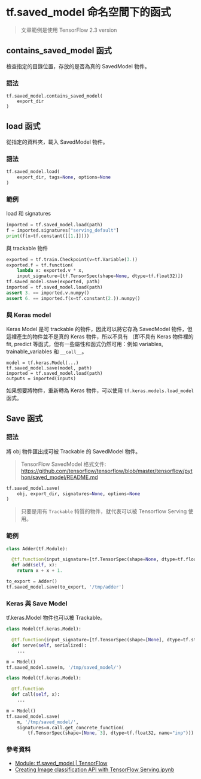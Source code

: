 # tf.saved_model 命名空間下的函式

> 文章範例是使用 TensorFlow 2.3 version

## contains_saved_model 函式

檢查指定的目錄位置，存放的是否為真的 SavedModel 物件。

### 語法

```
tf.saved_model.contains_saved_model(
    export_dir
)
```

## load 函式

從指定的資料夾，載入 SavedModel 物件。

### 語法

```python
tf.saved_model.load(
    export_dir, tags=None, options=None
)
```

### 範例

load 和 signatures

```python
imported = tf.saved_model.load(path)
f = imported.signatures["serving_default"]
print(f(x=tf.constant([[1.]])))
```

與 trackable 物件

```python
exported = tf.train.Checkpoint(v=tf.Variable(3.))
exported.f = tf.function(
    lambda x: exported.v * x,
    input_signature=[tf.TensorSpec(shape=None, dtype=tf.float32)])
tf.saved_model.save(exported, path)
imported = tf.saved_model.load(path)
assert 3. == imported.v.numpy()
assert 6. == imported.f(x=tf.constant(2.)).numpy()
```

### 與 Keras model

Keras Model 是可 trackable 的物件，因此可以將它存為 SavedModel 物件，但這裡產生的物件並不是真的 Keras 物件，所以不具有 （即不具有 Keras 物件裡的 fit, predict 等函式，但有一些屬性和函式仍然可用：例如 variables, trainable_variables 和 `__call__`。

```
model = tf.keras.Model(...)
tf.saved_model.save(model, path)
imported = tf.saved_model.load(path)
outputs = imported(inputs)
```

如果想要將物件，重新轉為 Keras 物件，可以使用 `tf.keras.models.load_model` 函式。

## Save 函式

### 語法

將 obj 物件匯出成可被 Trackable 的 SavedModel 物件。

> TensorFlow SavedModel 格式文件: <https://github.com/tensorflow/tensorflow/blob/master/tensorflow/python/saved_model/README.md>

```python
tf.saved_model.save(
    obj, export_dir, signatures=None, options=None
)
```

> 只要是用有 `Trackable` 特質的物件，就代表可以被 Tensorflow Serving 使用。

### 範例

```python
class Adder(tf.Module):

  @tf.function(input_signature=[tf.TensorSpec(shape=None, dtype=tf.float32)])
  def add(self, x):
    return x + x + 1.

to_export = Adder()
tf.saved_model.save(to_export, '/tmp/adder')
```

### Keras 與 Save Model

tf.keras.Model 物件也可以被 Trackable。

```python
class Model(tf.keras.Model):

  @tf.function(input_signature=[tf.TensorSpec(shape=[None], dtype=tf.string)])
  def serve(self, serialized):
    ...

m = Model()
tf.saved_model.save(m, '/tmp/saved_model/')
```

```python
class Model(tf.keras.Model):

  @tf.function
  def call(self, x):
    ...

m = Model()
tf.saved_model.save(
    m, '/tmp/saved_model/',
    signatures=m.call.get_concrete_function(
        tf.TensorSpec(shape=[None, 3], dtype=tf.float32, name="inp")))
```

### 參考資料

- [Module: tf.saved_model | TensorFlow](https://www.tensorflow.org/api_docs/python/tf/saved_model)
- [Creating Image classification API with TensorFlow Serving.ipynb](https://colab.research.google.com/drive/1ceIuwcbMDImuxbkmid3qi21sJW8Xbrun)
